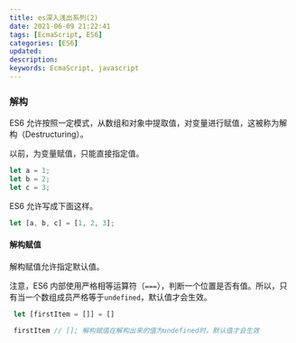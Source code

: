 ```yaml
---
title: es深入浅出系列(2)
date: 2021-06-09 21:22:41
tags: [EcmaScript, ES6]
categories: [ES6]
updated:
description:
keywords: EcmaScript, javascript
---
```


### 解构

ES6 允许按照一定模式，从数组和对象中提取值，对变量进行赋值，这被称为解构（Destructuring）。

以前，为变量赋值，只能直接指定值。

```javascript
let a = 1;
let b = 2;
let c = 3;
```

ES6 允许写成下面这样。

```javascript
let [a, b, c] = [1, 2, 3];
```

#### 解构赋值

解构赋值允许指定默认值。

注意，ES6 内部使用严格相等运算符（`===`），判断一个位置是否有值。所以，只有当一个数组成员严格等于`undefined`，默认值才会生效。

```javascript
 let [firstItem = []] = []

 firstItem // []; 解构赋值在解构出来的值为undefined时，默认值才会生效
```
